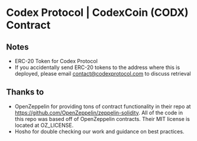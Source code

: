 # Codex Protocol | CodexCoin (CODX) Contract

## Notes
- ERC-20 Token for Codex Protocol
- If you accidentally send ERC-20 tokens to the address where this is deployed, please email contact@codexprotocol.com to discuss retrieval

## Thanks to
- OpenZeppelin for providing tons of contract functionality in their repo at https://github.com/OpenZeppelin/zeppelin-solidity. All of the code in this repo was based off of OpenZeppelin contracts. Their MIT license is located at OZ_LICENSE.
- Hosho for double checking our work and guidance on best practices.
